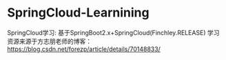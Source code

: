 # SpringCloud-Learnining

SpringCloud学习:
   基于SpringBoot2.x+SpringCloud(Finchley.RELEASE)
 学习资源来源于方志朋老师的博客：https://blog.csdn.net/forezp/article/details/70148833/
